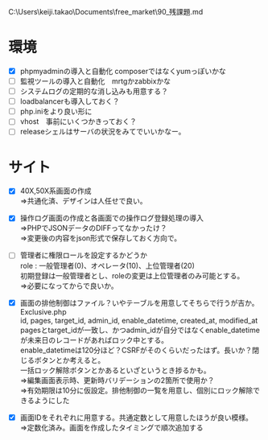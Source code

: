 C:\Users\keiji.takao\Documents\free_market\90_残課題.md

# 環境
- [x] phpmyadminの導入と自動化  composerではなくyumっぽいかな
- [ ] 監視ツールの導入と自動化　mrtgかzabbixかな
- [ ] システムログの定期的な消し込みも用意する？
- [ ] loadbalancerも導入しておく？
- [ ] php.iniをより良い形に
- [ ] vhost　事前にいくつかきっておく？
- [ ] releaseシェルはサーバの状況をみてでいいかなー。

# サイト
- [x] 40X,50X系画面の作成  
⇒共通化済、デザインは人任せで良い。

- [x] 操作ログ画面の作成と各画面での操作ログ登録処理の導入  
⇒PHPでJSONデータのDIFFってなかったけ？  
⇒変更後の内容をjson形式で保存しておく方向で。

- [ ] 管理者に権限ロールを設定するかどうか  
role : 一般管理者(0)、オペレータ(10)、上位管理者(20)  
初期登録は一般管理者とし、roleの変更は上位管理者のみ可能とする。  
⇒必要になってからで良いか。

- [x] 画面の排他制御はファイル？いやテーブルを用意してそちらで行うが吉か。  
Exclusive.php   
id, pages, target_id, admin_id, enable_datetime, created_at, modified_at  
pagesとtarget_idが一致し、かつadmin_idが自分ではなくenable_datetimeが未来日のレコードがあればロック中とする。  
enable_datetimeは120分ほど？CSRFがそのくらいだったはず。長いか？閉じるボタンとか考えると。  
一括ロック解除ボタンとかあるといざというとき捗るかも。  
⇒編集画面表示時、更新時バリデーションの2箇所で使用か？  
⇒有効期限は10分に仮設定。排他制御の一覧を用意し、個別にロック解除できるようにした  

- [x] 画面IDをそれぞれに用意する。共通定数として用意したほうが良い模様。  
⇒定数化済み。画面を作成したタイミングで順次追加する


